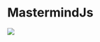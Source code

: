 # MastermindJs

<a title='Build Status' href="https://travis-ci.org/RafaelCasuso/backbone.mastermind">
  <img src='https://travis-ci.org/RafaelCasuso/backbone.mastermind.svg?branch=master' />
</a>
